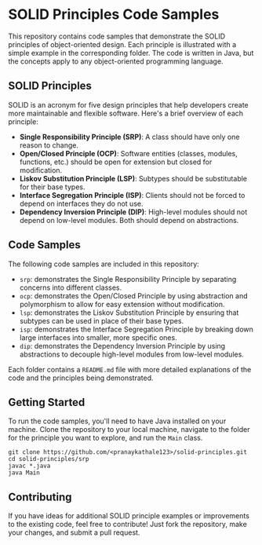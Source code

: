 

# SOLID Principles Code Samples

This repository contains code samples that demonstrate the SOLID principles of object-oriented design. Each principle is illustrated with a simple example in the corresponding folder. The code is written in Java, but the concepts apply to any object-oriented programming language.

## SOLID Principles

SOLID is an acronym for five design principles that help developers create more maintainable and flexible software. Here's a brief overview of each principle:

- **Single Responsibility Principle (SRP)**: A class should have only one reason to change.
- **Open/Closed Principle (OCP)**: Software entities (classes, modules, functions, etc.) should be open for extension but closed for modification.
- **Liskov Substitution Principle (LSP)**: Subtypes should be substitutable for their base types.
- **Interface Segregation Principle (ISP)**: Clients should not be forced to depend on interfaces they do not use.
- **Dependency Inversion Principle (DIP)**: High-level modules should not depend on low-level modules. Both should depend on abstractions.

## Code Samples

The following code samples are included in this repository:

- `srp`: demonstrates the Single Responsibility Principle by separating concerns into different classes.
- `ocp`: demonstrates the Open/Closed Principle by using abstraction and polymorphism to allow for easy extension without modification.
- `lsp`: demonstrates the Liskov Substitution Principle by ensuring that subtypes can be used in place of their base types.
- `isp`: demonstrates the Interface Segregation Principle by breaking down large interfaces into smaller, more specific ones.
- `dip`: demonstrates the Dependency Inversion Principle by using abstractions to decouple high-level modules from low-level modules.

Each folder contains a `README.md` file with more detailed explanations of the code and the principles being demonstrated.

## Getting Started

To run the code samples, you'll need to have Java installed on your machine. Clone the repository to your local machine, navigate to the folder for the principle you want to explore, and run the `Main` class. 

```
git clone https://github.com/<pranaykathale123>/solid-principles.git
cd solid-principles/srp
javac *.java
java Main
```

## Contributing

If you have ideas for additional SOLID principle examples or improvements to the existing code, feel free to contribute! Just fork the repository, make your changes, and submit a pull request. 
